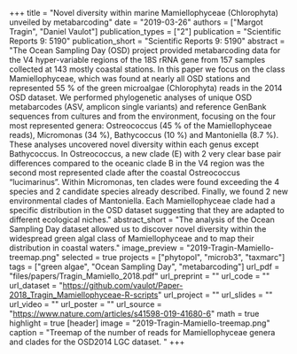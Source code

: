 +++
title = "Novel diversity within marine Mamiellophyceae (Chlorophyta) unveiled by metabarcoding"
date = "2019-03-26"
authors = ["Margot Tragin", "Daniel Vaulot"]
publication_types = ["2"]
publication = "Scientific Reports 9: 5190"
publication_short = "Scientific Reports 9: 5190"
abstract = "The Ocean Sampling Day (OSD) project provided metabarcoding data for the V4 hyper-variable regions of the 18S rRNA gene from 157 samples collected at 143  mostly coastal stations. In this paper we focus on the class Mamiellophyceae, which was found at nearly all OSD stations and represented 55 % of the green microalgae (Chlorophyta) reads in the 2014 OSD dataset. We performed phylogenetic analyses of unique OSD metabarcodes (ASV, amplicon single variants) and reference GenBank sequences from cultures and from the environment, focusing on the four most represented genera: Ostreococcus (45 % of the Mamiellophyceae reads), Micromonas (34 %), Bathycoccus (10 %) and Mantoniella (8.7 %). These analyses uncovered novel diversity within each genus except Bathycoccus. In Ostreococcus, a new clade (E) with 2 very clear base pair differences compared to the oceanic clade B in the V4 region was the second most represented clade after the coastal Ostreococcus “lucimarinus”. Within Micromonas, ten clades were found exceeding the 4 species and 2 candidate species already described. Finally, we found 2 new environmental clades of Mantoniella. Each Mamiellophyceae clade had a specific distribution in the OSD dataset suggesting that they are adapted to different ecological niches."
abstract_short = "The analysis of the Ocean Sampling Day dataset allowed us to discover novel diversity within the widespread green algal class of Mamiellophyceae and to map their distribution in coastal waters."
image_preview = "2019-Tragin-Mamiello-treemap.png"
selected = true
projects = ["phytopol", "microb3", "taxmarc"]
tags = ["green algae", "Ocean Sampling Day", "metabarcoding"]
url_pdf = "files/papers/Tragin_Mamiello_2018.pdf"
url_preprint = ""
url_code = ""
url_dataset = "https://github.com/vaulot/Paper-2018_Tragin_Mamiellophyceae-R-scripts"
url_project = ""
url_slides = ""
url_video = ""
url_poster = ""
url_source = "https://www.nature.com/articles/s41598-019-41680-6"
math = true
highlight = true
[header]
image = "2019-Tragin-Mamiello-treemap.png"
caption = "Treemap of the number of reads for Mamiellophyceae genera and clades for the OSD2014 LGC dataset. "
+++
